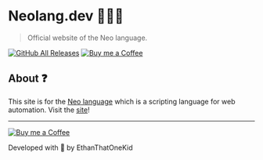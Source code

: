 # Neolang.dev 🐱‍👤🌐
> Official website of the Neo language.

[![GitHub All Releases](https://img.shields.io/github/downloads/ethanthatonekid/neo/total)](https://github.com/EthanThatOneKid/neo/releases)
[![Buy me a Coffee](https://img.shields.io/badge/buy%20me%20a-coffee-%23FF813F)][bmac]

## About ❓
This site is for the [Neo language][neo_repo] which is a scripting language for web automation. Visit the [site][neo_site]!

---

[![Buy me a Coffee](https://img.shields.io/badge/buy%20me%20a-coffee-%23FF813F)][bmac]

Developed with 💖 by EthanThatOneKid

[neo_site]: http://neolang.dev/
[neo_repo]: https://github.com/EthanThatOneKid/neo
[bmac]: http://buymeacoff.ee/etok
